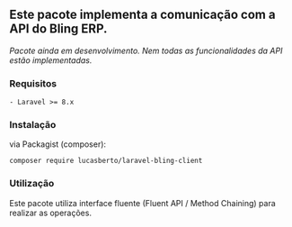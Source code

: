 ## **Este pacote implementa a comunicação com a API do Bling ERP.**

_Pacote ainda em desenvolvimento. Nem todas as funcionalidades da API estão implementadas._

### Requisitos

    - Laravel >= 8.x

### Instalação

via Packagist (composer):

```
composer require lucasberto/laravel-bling-client
```

### Utilização

Este pacote utiliza interface fluente (Fluent API / Method Chaining) para realizar as operações.

